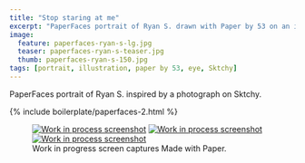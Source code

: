```yaml
---
title: "Stop staring at me"
excerpt: "PaperFaces portrait of Ryan S. drawn with Paper by 53 on an iPad."
image: 
  feature: paperfaces-ryan-s-lg.jpg
  teaser: paperfaces-ryan-s-teaser.jpg
  thumb: paperfaces-ryan-s-150.jpg
tags: [portrait, illustration, paper by 53, eye, Sktchy]
---
```


PaperFaces portrait of Ryan S. inspired by a photograph on Sktchy.

{% include boilerplate/paperfaces-2.html %}

<figure class="third">
  <a href="{{ site.url }}/images/paperfaces-ryan-s-process-1-lg.jpg"><img src="{{ site.url }}/images/paperfaces-ryan-s-process-1-600.jpg" alt="Work in process screenshot"></a>
  <a href="{{ site.url }}/images/paperfaces-ryan-s-process-2-lg.jpg"><img src="{{ site.url }}/images/paperfaces-ryan-s-process-2-600.jpg" alt="Work in process screenshot"></a>
  <a href="{{ site.url }}/images/paperfaces-ryan-s-process-3-lg.jpg"><img src="{{ site.url }}/images/paperfaces-ryan-s-process-3-600.jpg" alt="Work in process screenshot"></a>
  <figcaption>Work in progress screen captures Made with Paper.</figcaption>
</figure>
